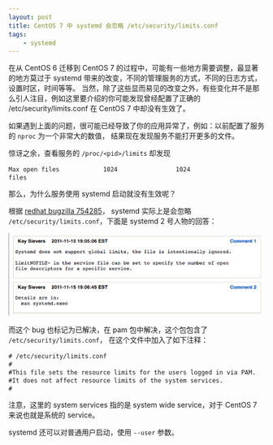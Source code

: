 ```yaml
---
layout: post
title: CentOS 7 中 systemd 会忽略 /etc/security/limits.conf
tags:
    - systemd
---
```


在从 CentOS 6 迁移到 CentOS 7 的过程中，可能有一些地方需要调整，最显著的地方莫过于
systemd 带来的改变，不同的管理服务的方式，不同的日志方式，设置时区，时间等等。
当然，除了这些显而易见的改变之外，有些变化并不是那么引人注目，例如这里要介绍的你可能发现曾经配置了正确的
/etc/security/limits.conf 在 CentOS 7 中却没有生效了。

如果遇到上面的问题，很可能已经导致了你的应用异常了，例如：以前配置了服务的 `nproc` 为一个非常大的数值，
结果现在发现服务不能打开更多的文件。

惊讶之余，查看服务的 `/proc/<pid>/limits` 却发现

```
Max open files            1024                1024                files
```

那么，为什么服务使用 systemd 启动就没有生效呢？

根据 [redhat bugzilla 754285](https://bugzilla.redhat.com/show_bug.cgi?id=754285)，
systemd 实际上是会忽略 `/etc/security/limits.conf`，下面是 systemd 2 号人物的回答：

![systemd ignores limits.conf](/assets/images/systemd/systemd-ignores-etc-security-limits-conf.png)

而这个 bug 也标记为已解决，在 pam 包中解决，这个包包含了 `/etc/security/limits.conf`，
在这个文件中加入了如下注释：

```
# /etc/security/limits.conf
#
#This file sets the resource limits for the users logged in via PAM.
#It does not affect resource limits of the system services.
#
```

注意，这里的 system services 指的是 system wide service，对于 CentOS 7 来说也就是系统的 service。

systemd 还可以对普通用户启动，使用 `--user` 参数。
